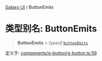 [Galaxy UI](../index.md) / ButtonEmits

# 类型别名: ButtonEmits

> **ButtonEmits** = *typeof* [`buttonEmits`](../variables/buttonEmits.md)

定义于: [components/g-button/g-button.ts:59](https://github.com/zhengxs2018/galaxy-vue/blob/e67881df0290492498b823acdc47b0e998577a46/packages/galaxy-ui/src/components/g-button/g-button.ts#L59)
